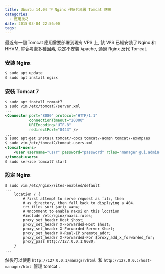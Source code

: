 ```yaml
---
title: Ubuntu 14.04 下 Nginx 作反代部署 Tomcat 應用
categories:
  - 應用技巧
date: 2015-03-04 22:56:00
tags:
---
```


最近有一個 Tomcat 應用需要部署到現有 VPS 上, 該 VPS 已經安裝了 Nginx 和 HHVM, 綜合考慮多種因素, 決定不安裝 Apache, 通過 Nginx 反代 Tomcat.

<!--more-->

### 安裝 Nginx

```bash
$ sudo apt update
$ sudo apt install nginx
```

### 安裝 Tomcat 7

```xml
$ sudo apt install tomcat7
$ sudo vim /etc/tomcat7/server.xml
...
<Connector port="8080" protocol="HTTP/1.1"
           connectionTimeout="20000"
           URIEncoding="UTF-8"
           redirectPort="8443" />
...
$ sudo apt-get install tomcat7-docs tomcat7-admin tomcat7-examples
$ sudo vim /etc/tomcat7/tomcat-users.xml
<tomcat-users>
    <user username="user" password="password" roles="manager-gui,admin-gui"/>
</tomcat-users>
$ sudo service tomcat7 start
```

### 設定 Nginx

```nginx
$ sudo vim /etc/nginx/sites-enabled/default
...
    location / {
        # First attempt to serve request as file, then
        # as directory, then fall back to displaying a 404.
        try_files $uri $uri/ =404;
        # Uncomment to enable naxsi on this location
        #include /etc/nginx/naxsi.rules;
        proxy_set_header Host $host;
        proxy_set_header X-Forwarded-Host $host;
        proxy_set_header X-Forwarded-Server $host;
        proxy_set_header X-Real-IP $remote_addr;
        proxy_set_header X-Forwarded-For $proxy_add_x_forwarded_for;
        proxy_pass http://127.0.0.1:8080;
    }
...
```

然後可以使用 `http://127.0.0.1/manager/html `和 `http://127.0.0.1/host-manager/html `管理 tomcat .

